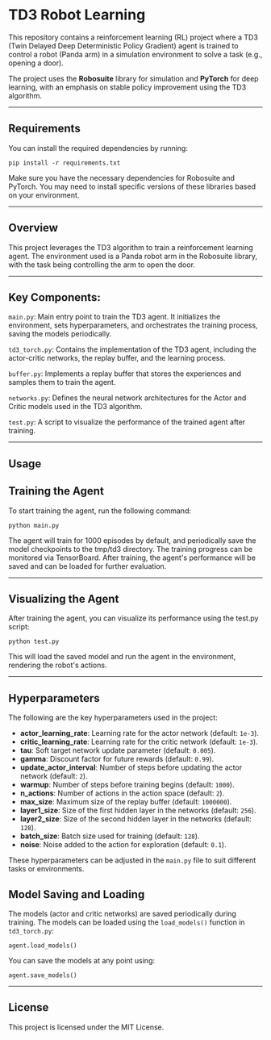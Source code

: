 # TD3 Robot Learning

This repository contains a reinforcement learning (RL) project where a TD3 (Twin Delayed Deep Deterministic Policy Gradient) agent is trained to control a robot (Panda arm) in a simulation environment to solve a task (e.g., opening a door).

The project uses the **Robosuite** library for simulation and **PyTorch** for deep learning, with an emphasis on stable policy improvement using the TD3 algorithm.

---

## Requirements

You can install the required dependencies by running:
   ```
   pip install -r requirements.txt
   ```
Make sure you have the necessary dependencies for Robosuite and PyTorch. You may need to install specific versions of these libraries based on your environment.

---

## Overview

This project leverages the TD3 algorithm to train a reinforcement learning agent. The environment used is a Panda robot arm in the Robosuite library, with the task being controlling the arm to open the door.

---

## Key Components:

`main.py`: Main entry point to train the TD3 agent. It initializes the environment, sets hyperparameters, and orchestrates the training process, saving the models periodically.

`td3_torch.py`: Contains the implementation of the TD3 agent, including the actor-critic networks, the replay buffer, and the learning process.

`buffer.py`: Implements a replay buffer that stores the experiences and samples them to train the agent.

`networks.py`: Defines the neural network architectures for the Actor and Critic models used in the TD3 algorithm.

`test.py`: A script to visualize the performance of the trained agent after training.

---

## Usage

## Training the Agent

To start training the agent, run the following command:
   ```
   python main.py
   ```
The agent will train for 1000 episodes by default, and periodically save the model checkpoints to the tmp/td3 directory. The training progress can be monitored via TensorBoard. After training, the agent's performance will be saved and can be loaded for further evaluation.

---

## Visualizing the Agent

After training the agent, you can visualize its performance using the test.py script:
   ```
   python test.py
   ```
This will load the saved model and run the agent in the environment, rendering the robot's actions.

---

## Hyperparameters

The following are the key hyperparameters used in the project:

- **actor_learning_rate**: Learning rate for the actor network (default: `1e-3`).
- **critic_learning_rate**: Learning rate for the critic network (default: `1e-3`).
- **tau**: Soft target network update parameter (default: `0.005`).
- **gamma**: Discount factor for future rewards (default: `0.99`).
- **update_actor_interval**: Number of steps before updating the actor network (default: `2`).
- **warmup**: Number of steps before training begins (default: `1000`).
- **n_actions**: Number of actions in the action space (default: `2`).
- **max_size**: Maximum size of the replay buffer (default: `1000000`).
- **layer1_size**: Size of the first hidden layer in the networks (default: `256`).
- **layer2_size**: Size of the second hidden layer in the networks (default: `128`).
- **batch_size**: Batch size used for training (default: `128`).
- **noise**: Noise added to the action for exploration (default: `0.1`).

These hyperparameters can be adjusted in the `main.py` file to suit different tasks or environments.

## Model Saving and Loading

The models (actor and critic networks) are saved periodically during training. The models can be loaded using the `load_models()` function in `td3_torch.py`:

   ```
   agent.load_models()
   ```
You can save the models at any point using:
   ```
   agent.save_models()
   ```

---

## License

This project is licensed under the MIT License.